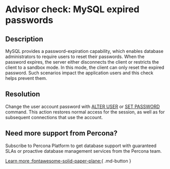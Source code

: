 # Advisor check: MySQL expired passwords

## Description

MySQL provides a password-expiration capability, which enables database administrators to require users to reset their passwords. When the password expires, the server either disconnects the client or restricts the client to a sandbox mode. In this mode, the client can only reset the expired password.
Such scenarios impact the application users and this check helps prevent them.

## Resolution

Change the user account password with [ALTER USER](https://dev.mysql.com/doc/refman/8.0/en/alter-user.html) or [SET PASSWORD](https://dev.mysql.com/doc/refman/8.0/en/set-password.html) command. 
This action restores normal access for the session, as well as for subsequent connections that use the account. 

## Need more support from Percona?

Subscribe to Percona Platform to get database support with guaranteed SLAs or proactive database management services from the Percona team.

[Learn more :fontawesome-solid-paper-plane:](https://per.co.na/subscribe){ .md-button }
